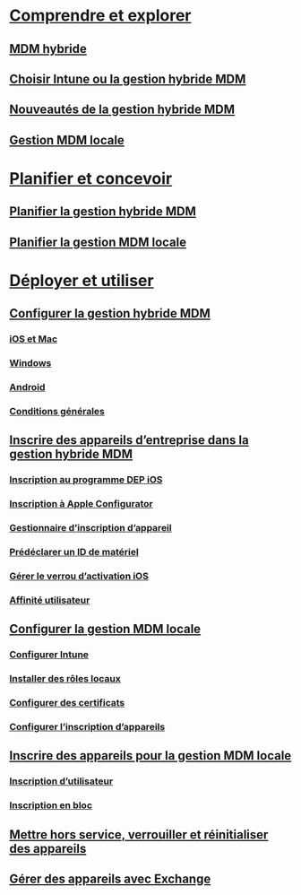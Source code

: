 #  [Comprendre et explorer](understand/hybrid-mobile-device-management.md)
## [MDM hybride](understand/hybrid-mobile-device-management.md)
## [Choisir Intune ou la gestion hybride MDM](understand/choose-between-standalone-intune-and-hybrid-mobile-device-management.md)
## [Nouveautés de la gestion hybride MDM](understand/whats-new-in-hybrid-mobile-device-management.md)
## [Gestion MDM locale](understand/manage-mobile-devices-with-on-premises-infrastructure.md)

# [Planifier et concevoir](plan-design/plan-hybrid-mobile-device-management.md)
## [Planifier la gestion hybride MDM](plan-design/plan-hybrid-mobile-device-management.md)
## [Planifier la gestion MDM locale](plan-design/plan-on-premises-mdm.md)

# [Déployer et utiliser](deploy-use/setup-hybrid-mdm.md)

## [Configurer la gestion hybride MDM](deploy-use/setup-hybrid-mdm.md)
### [iOS et Mac](deploy-use/enroll-hybrid-ios-mac.md)
### [Windows](deploy-use/enroll-hybrid-windows.md)
### [Android](deploy-use/enroll-hybrid-android.md)
### [Conditions générales](deploy-use/terms-and-conditions.md)
## [Inscrire des appareils d’entreprise dans la gestion hybride MDM](deploy-use/enroll-company-owned-devices.md)
### [Inscription au programme DEP iOS](deploy-use/ios-device-enrollment-program-for-hybrid.md)
### [Inscription à Apple Configurator](deploy-use/ios-hybrid-enrollment-using-apple-configurator.md)
### [Gestionnaire d’inscription d’appareil](deploy-use/enroll-devices-with-device-enrollment-manager.md)
### [Prédéclarer un ID de matériel](deploy-use/predeclare-devices-with-hardware-id.md)
### [Gérer le verrou d’activation iOS](deploy-use/manage-ios-activation-lock.md)
### [Affinité utilisateur](deploy-use/user-affinity-for-hybrid-managed-devices.md)

## [Configurer la gestion MDM locale](get-started/preparation-steps-for-on-premises-mdm.md)
### [Configurer Intune](get-started/set-up-intune-subscription-on-premises-mdm.md)
### [Installer des rôles locaux](get-started/install-site-system-roles-for-on-premises-mdm.md)
### [Configurer des certificats](get-started/set-up-certificates-on-premises-mdm.md)
### [Configurer l’inscription d’appareils](get-started/set-up-device-enrollment-on-premises-mdm.md)
## [Inscrire des appareils pour la gestion MDM locale](deploy-use/enroll-devices-on-premises-mdm.md)
### [Inscription d’utilisateur](deploy-use/user-enroll-devices-on-premises-mdm.md)
### [Inscription en bloc](deploy-use/bulk-enroll-devices-on-premises-mdm.md)

## [Mettre hors service, verrouiller et réinitialiser des appareils](deploy-use/wipe-lock-reset-devices.md)
## [Gérer des appareils avec Exchange](deploy-use/manage-mobile-devices-with-exchange-activesync.md)


<!--HONumber=Nov16_HO1-->


